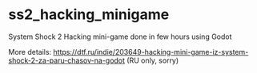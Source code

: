 # ss2_hacking_minigame
System Shock 2 Hacking mini-game done in few hours using Godot

More details: https://dtf.ru/indie/203649-hacking-mini-game-iz-system-shock-2-za-paru-chasov-na-godot (RU only, sorry)
